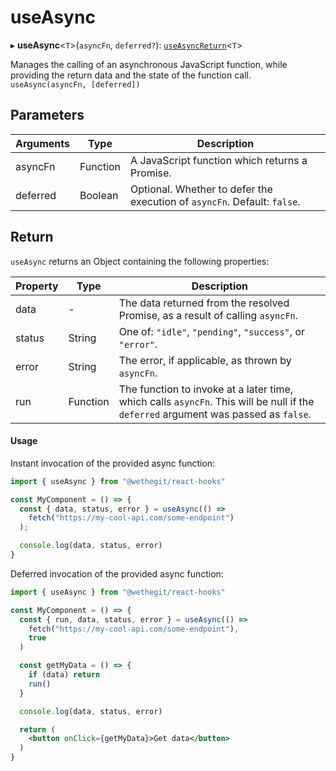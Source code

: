 # useAsync

▸ **useAsync**\<`T`\>(`asyncFn`, `deferred?`): [`useAsyncReturn`](#return)\<`T`\>

Manages the calling of an asynchronous JavaScript function, while providing the return data and the state of the function call.
`useAsync(asyncFn, [deferred])`

## Parameters

| Arguments   | Type     | Description |
| ----------- | -------- | ----------- |
| asyncFn     | Function | A JavaScript function which returns a Promise. |
| deferred    | Boolean  | Optional. Whether to defer the execution of `asyncFn`. Default: `false`. |

## Return

`useAsync` returns an Object containing the following properties:

| Property | Type     | Description |
| -------- | -------- | ----------- |
| data     | -        | The data returned from the resolved Promise, as a result of calling `asyncFn`. |
| status   | String   | One of: `"idle"`, `"pending"`, `"success"`, or `"error"`. |
| error    | String   | The error, if applicable, as thrown by `asyncFn`. |
| run      | Function | The function to invoke at a later time, which calls `asyncFn`. This will be null if the `deferred` argument was passed as `false`. |

#### Usage

Instant invocation of the provided async function:

```jsx
import { useAsync } from "@wethegit/react-hooks"

const MyComponent = () => {
  const { data, status, error } = useAsync(() =>
    fetch("https://my-cool-api.com/some-endpoint")
  );

  console.log(data, status, error)
}
```

Deferred invocation of the provided async function:

```jsx
import { useAsync } from "@wethegit/react-hooks"

const MyComponent = () => {
  const { run, data, status, error } = useAsync(() =>
    fetch("https://my-cool-api.com/some-endpoint"),
    true
  )

  const getMyData = () => {
    if (data) return
    run()
  }

  console.log(data, status, error)

  return (
    <button onClick={getMyData}>Get data</button>
  )
}
```